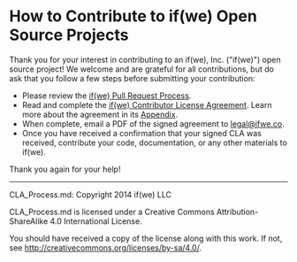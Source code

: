 # How to Contribute to if(we) Open Source Projects

Thank you for your interest in contributing to an if(we), Inc. ("if(we)") open
source project! We welcome and are grateful for all contributions, but do ask
that you follow a few steps before submitting your contribution:

* Please review the [if(we) Pull Request Process](./pull_requests.md).
* Read and complete the [if(we) Contributor License Agreement](./CLA.md). Learn more about the agreement in its [Appendix](./CLA-appendix.md).
* When complete, email a PDF of the signed agreement to [legal@ifwe.co](mailto:legal@ifwe.co).
* Once you have received a confirmation that your signed CLA was received, contribute your code, documentation, or any other materials to if(we).

Thank you again for your help!

-----

CLA_Process.md: Copyright 2014 if(we) LLC

CLA_Process.md is licensed under a Creative Commons Attribution-ShareAlike 4.0 International License.

You should have received a copy of the license along with this work. If not, see <http://creativecommons.org/licenses/by-sa/4.0/>.
